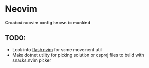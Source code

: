 # Neovim

Greatest neovim config known to mankind

## TODO:

- Look into [flash.nvim](https://github.com/folke/flash.nvim) for some movement util
- Make dotnet utility for picking solution or csproj files to build with snacks.nvim picker
